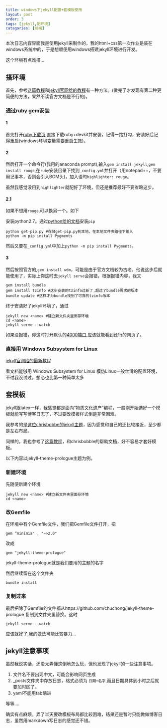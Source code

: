 ```yaml
---
title: windows下jekyll配置+套模板使用
layout: post
order: 3
tags: [jekyll,配环境]
catagories: [前端]
---
```


本次日志内容界面我是使用jekyll来制作的，我的html+css第一次作业是装在windows系统中的，于是想顺便用windows搭建jekyll环境进行开发。

这个环境有点难搭...

## 搭环境
首先，参考[这篇教程](https://www.jianshu.com/p/9f198d5779e6)和[jekyll官网给的教程](http://jekyll-windows.juthilo.com/3-syntax-highlighting/)有一种方法。(做完了才发现有第二种更简便的方法，果然不读官方文档是不行的)。

### 通过ruby gem安装
#### 1
首先打开[ruby下载页](https://rubyinstaller.org/downloads/),直接下载ruby+devkit并安装，记得一路打勾，安装好后记得重启(windows环境变量需要重启生效)。
#### 2
然后打开一个命令行(我用的anaconda prompt),输入`gem install jekyll`,`gem install rouge`,在`ruby`安装目录下找到`_config.yml`并打开（用notepad++，不要用记事本，否则会引入BOM头)，加入语句`highlighter: rouge`。

虽然我感觉没用到`highlighter`就配好了环境，但还是推荐最好不要省略这步。
#### 2.1
如果不想用`rouge`,可以换另一个。如下

安装python2.7。通过[python给的文档](https://pip.pypa.io/en/latest/installing/)安装`pip`
```
python get-pip.py #存储get-pip.py到本地，在本地文件夹路径下输入
python -m pip install Pygments
```
然后又要在`_config.yml`中加上`python -m pip install Pygments`。

#### 3
然后按照官方的,`gem install wdm`，可能是由于官方文档较为古老。他说这步后就能使用了，实际上你这时去`jekyll serve`会报错，根据报错内容，我又
```
gem install bundle
gem install tzinfo #这步安装的tzinfo过新了,超过了bundle需求的版本
bundle update #这样才为bundle找到了可靠的tzinfo版本
```
终于安装好了jekyll环境了，通过
```
jekyll new <name> #建立新文件夹里面存环境
cd <name>
jekyll serve --watch
```
如果没报错，你这时打开默认的[4000端口](localhost:4000),应该就能看到还行的网页了。
### 直接用 Windows Subsystem for Linux

[jekyll官网给的最新教程](https://jekyllrb.com/docs/installation/windows/#installing-jekyll)

看文档能够用 Windows Subsystem for Linux 模仿Linux一般丝滑的配置环境，不过我没试过。想必也比第一种简单太多

## 套模板
jekyll跟latex一样，我感觉都是面向“物质文化遗产”编程，一般刚开始选好一个模板就能写写博客日志了，不过要改模板样式倒是非常困难。

我参考的是[这位chrisbobbe的jekyll主题](https://github.com/chuchong/jekyll-theme-prologue)，因为感觉和自己的还比较接近，至少都是左右布局。

同样的，我也参考了[这篇教程](https://www.jianshu.com/p/9f198d5779e6)，和chrisbobble的帮助文档，好不容易才套好模板。

以下内容以jekyll-theme-prologue主题为例。
### 新建环境
先随便新建个环境
```
jekyll new <name> #建立新文件夹里面存环境
cd <name>
```
### 改Gemfile
在环境中有个Gemfile文件，我们把Gemfile文件打开，把
```
gem “minimia" , "~>2.0"
```
改成
```
gem "jekyll-theme-prologue"
```
jekyll-theme-prologue就是我们要用的主题的名字

然后继续留在这个文件夹
```
bundle install
```

### 复制过来
最后把除了Gemfile的文件都从https://github.com/chuchong/jekyll-theme-prologue 复制到文件夹里替换。这时

```
jekyll serve --watch
```

应该就好了,我的做法可能比较暴力...

## jekyll注意事项
虽然我说实话，还没太弄懂这倒地怎么玩，但也发现了jekyll的一些注意事项。

1. 文件名不要出现中文，可能会影响网页生成
2. _posts文件夹中存放日志，格式必须为 `日期+名字`,而且日期具体到小时之后就要加时区了。
3. yaml不能用tab缩进

等等....

确实有点麻烦，弄了半天要改模板布局都比较困难，结果还是暂时只能做做博客日志，虽然用markdown写日志的感觉还不错。